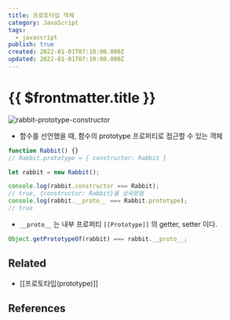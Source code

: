 ```yaml
---
title: 프로토타입 객체
category: JavaScript
tags:
  - javascript
publish: true
created: 2022-01-01T07:10:00.000Z
updated: 2022-01-01T07:10:00.000Z
---
```


# {{ $frontmatter.title }}

![rabbit-prototype-constructor](https://ko.javascript.info/article/function-prototype/rabbit-prototype-constructor.svg)

- 함수를 선언했을 때, 함수의 prototype 프로퍼티로 접근할 수 있는 객체

```js
function Rabbit() {}
// Rabbit.prototype = { constructor: Rabbit }

let rabbit = new Rabbit();

console.log(rabbit.constructor === Rabbit);
// true, {constructor: Rabbit}을 상속받음
console.log(rabbit.__proto__ === Rabbit.prototype);
// true
```

- `__proto__` 는 내부 프로퍼티 `[[Prototype]]` 의 getter, setter 이다.

```js
Object.getPrototypeOf(rabbit) === rabbit.__proto__;
```

## Related

- [[프로토타입(prototype)]]

## References
